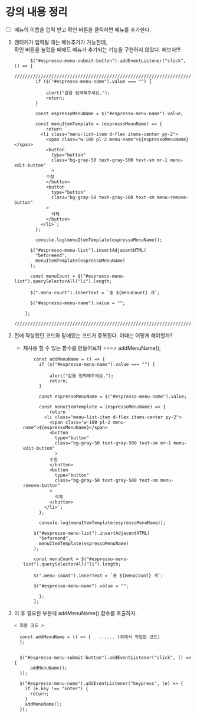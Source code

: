 # 강의 내용 정리

- [ ] 메뉴의 이름을 입력 받고 확인 버튼을 클릭하면 메뉴를 추가한다.

1.  엔터키가 입력될 때는 메뉴추가가 가능한데, <br/>
    확인 버튼을 눌렀을 때에도 메뉴가 추가되는 기능을 구현하지 않았다. 해보자!!!

              $("#espresso-menu-submit-button").addEventListener("click", () => {
              /////////////////////////////////////////////////////////////////////////////////
                if ($("#espresso-menu-name").value === "") {

                    alert("값을 입력해주세요.");
                    return;
                }

                const espressoMenuName = $("#espresso-menu-name").value;

                const menuItemTemplate = (espressoMenuName) => {
                    return `
                  <li class="menu-list-item d-flex items-center py-2">
                    <span class="w-100 pl-2 menu-name">${espressoMenuName}</span>
                    <button
                      type="button"
                      class="bg-gray-50 text-gray-500 text-sm mr-1 menu-edit-button"
                      >
                    수정
                    </button>
                    <button
                      type="button"
                      class="bg-gray-50 text-gray-500 text-sm menu-remove-button"
                    >
                      삭제
                    </button>
                  </li>`;
                };

                console.log(menuItemTemplate(espressoMenuName));

              $("#espresso-menu-list").insertAdjacentHTML(
                "beforeend",
                menuItemTemplate(espressoMenuName)
              );

              const menuCount = $("#espresso-menu-list").querySelectorAll("li").length;

              $(".menu-count").innerText = `총 ${menuCount} 개`;

              $("#espresso-menu-name").value = "";

            };
          /////////////////////////////////////////////////////////////////////////////////

2.  전에 작성했던 코드와 밑에있는 코드가 중복된다. 이때는 어떻게 해야할까?

    - 재사용 할 수 있는 함수를 만들어보자 ===> addMenuName();

              const addMenuName = () => {
                if ($("#espresso-menu-name").value === "") {

                    alert("값을 입력해주세요.");
                    return;
                }

                const espressoMenuName = $("#espresso-menu-name").value;

                const menuItemTemplate = (espressoMenuName) => {
                    return `
                  <li class="menu-list-item d-flex items-center py-2">
                    <span class="w-100 pl-2 menu-name">${espressoMenuName}</span>
                    <button
                      type="button"
                      class="bg-gray-50 text-gray-500 text-sm mr-1 menu-edit-button"
                      >
                    수정
                    </button>
                    <button
                      type="button"
                      class="bg-gray-50 text-gray-500 text-sm menu-remove-button"
                    >
                      삭제
                    </button>
                  </li>`;
                };

                console.log(menuItemTemplate(espressoMenuName));

              $("#espresso-menu-list").insertAdjacentHTML(
                "beforeend",
                menuItemTemplate(espressoMenuName)
              );

              const menuCount = $("#espresso-menu-list").querySelectorAll("li").length;

              $(".menu-count").innerText = `총 ${menuCount} 개`;

              $("#espresso-menu-name").value = "";

                };
              };

3.  이 후 필요한 부분에 addMenuName() 함수를 호출하자.

        < 최종 코드 >

          const addMenuName = () => {   ...... (위에서 작업한 코드)
          };


          $("#espresso-menu-submit-button").addEventListener("click", () => {
              addMenuName();
          });

          $("#espresso-menu-name").addEventListener("keypress", (e) => {
            if (e.key !== "Enter") {
              return;
            }
            addMenuName();
          });
